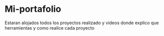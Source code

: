 # Mi-portafolio
Estaran alojados todos los proyectos realizado y videos donde explico que herramientas y como realice cada proyecto
